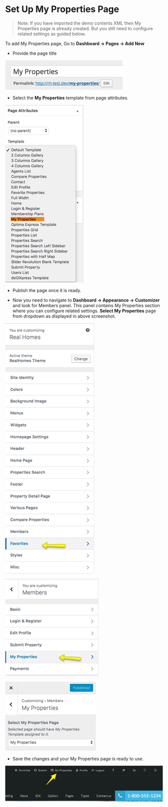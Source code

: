 # Set Up My Properties Page

> Note: If you have imported the demo contents XML then My Properties page is already created. But you still need to configure related settings as guided below.

To add My Properties page, Go to **Dashboard → Pages → Add New**

- Provide the page title
 
![Real Homes Documentation](images/member-pages/my-properties-title.png)

- Select the **My Properties** template from page attributes.

![Real Homes Documentation](images/member-pages/my-properties-template.png)

- Publish the page once it is ready.

- Now you need to navigate to **Dashboard → Appearance → Customizer** and look for Members panel. This panel contains My Properties section where you can configure related settings. **Select My Properties** page from dropdown as displayed in above screenshot.

![Real Homes Documentation](images/member-pages/members-customizer.png)

![Real Homes Documentation](images/member-pages/my-properties-panel.png)

![Real Homes Documentation](images/member-pages/my-properties-customizer-settings.png)

- Save the changes and your My Properties page is ready to use. 

![Real Homes Documentation](images/member-pages/my-properties-front-end.png)
